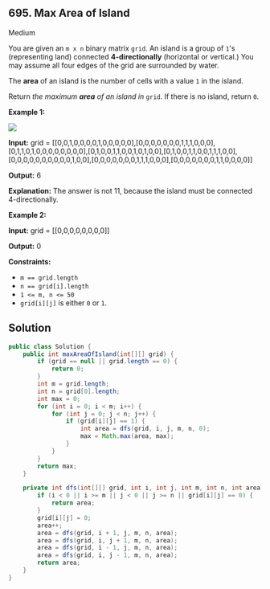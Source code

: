 ## 695\. Max Area of Island

Medium

You are given an `m x n` binary matrix `grid`. An island is a group of `1`'s (representing land) connected **4-directionally** (horizontal or vertical.) You may assume all four edges of the grid are surrounded by water.

The **area** of an island is the number of cells with a value `1` in the island.

Return _the maximum **area** of an island in_ `grid`. If there is no island, return `0`.

**Example 1:**

![](https://assets.leetcode.com/uploads/2021/05/01/maxarea1-grid.jpg)

**Input:** grid = [[0,0,1,0,0,0,0,1,0,0,0,0,0],[0,0,0,0,0,0,0,1,1,1,0,0,0],[0,1,1,0,1,0,0,0,0,0,0,0,0],[0,1,0,0,1,1,0,0,1,0,1,0,0],[0,1,0,0,1,1,0,0,1,1,1,0,0],[0,0,0,0,0,0,0,0,0,0,1,0,0],[0,0,0,0,0,0,0,1,1,1,0,0,0],[0,0,0,0,0,0,0,1,1,0,0,0,0]]

**Output:** 6

**Explanation:** The answer is not 11, because the island must be connected 4-directionally. 

**Example 2:**

**Input:** grid = [[0,0,0,0,0,0,0,0]]

**Output:** 0 

**Constraints:**

*   `m == grid.length`
*   `n == grid[i].length`
*   `1 <= m, n <= 50`
*   `grid[i][j]` is either `0` or `1`.

## Solution

```java
public class Solution {
    public int maxAreaOfIsland(int[][] grid) {
        if (grid == null || grid.length == 0) {
            return 0;
        }
        int m = grid.length;
        int n = grid[0].length;
        int max = 0;
        for (int i = 0; i < m; i++) {
            for (int j = 0; j < n; j++) {
                if (grid[i][j] == 1) {
                    int area = dfs(grid, i, j, m, n, 0);
                    max = Math.max(area, max);
                }
            }
        }
        return max;
    }

    private int dfs(int[][] grid, int i, int j, int m, int n, int area) {
        if (i < 0 || i >= m || j < 0 || j >= n || grid[i][j] == 0) {
            return area;
        }
        grid[i][j] = 0;
        area++;
        area = dfs(grid, i + 1, j, m, n, area);
        area = dfs(grid, i, j + 1, m, n, area);
        area = dfs(grid, i - 1, j, m, n, area);
        area = dfs(grid, i, j - 1, m, n, area);
        return area;
    }
}
```
